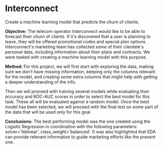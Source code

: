 # Interconnect
Create a machine learning model that predicts the churn of clients. 

**Objective:** The telecom operator Interconnect would like to be able to forecast their churn of clients. If it's discovered that a user is planning to leave, they will be offered promotional codes and special plan options. Interconnect's marketing team has collected some of their clientele's personal data, including information about their plans and contracts. We were tasked with creating a machine learning model with this purpose.

**Method:** For this project, we will first start with exploring the data, making sure we don't have missing information, keeping only the columns relevant for the model, and creating some extra columns that might help with  getting a deeper understanding of the info.

Then we will proceed with training several models while evaluating their accuracy and ROC-AUC scores in order to select the best model for this task. These all will be evaluated against a random model. Once the best model has been selected, we will proceed with the final test on some part of the data that will be used only for this goal. 

**Conclusions:** The best performing model was the one created using the Logistic Regression in coordination with the following parameters: solver='liblinear', class_weight='balanced'. It was also highlighted that EDA can provide relevant information to guide marketing efforts like the present one.
